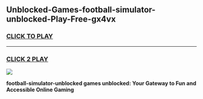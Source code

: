 
## Unblocked-Games-football-simulator-unblocked-Play-Free-gx4vx
<h3>
<a href="https://premium76.site?title=football-simulator-unblocked&ref=10A">CLICK TO PLAY</a></h3>
<hr>

<h3>
<a href="https://premium76.site?title=football-simulator-unblocked&ref=10A">CLICK 2 PLAY</a>
  
</h3>

<a href="https://premium76.site?title=football-simulator-unblocked&ref=10A"><img src="https://clearcache.store/games.png"></a>


**football-simulator-unblocked games unblocked: Your Gateway to Fun and Accessible Online Gaming**
